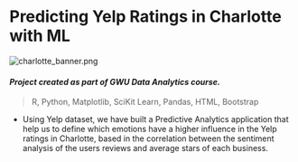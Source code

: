 # Predicting Yelp Ratings in Charlotte with ML
![charlotte_banner.png](https://www.cousinsmainelobster.com/wp-content/uploads/2018/01/charlotte_banner.png) 
#### *Project created as part of GWU Data Analytics course.*
> R, Python, Matplotlib, SciKit Learn, Pandas, HTML, Bootstrap

* Using Yelp dataset, we have built a Predictive Analytics application that help us to define which emotions have a higher influence in the Yelp ratings in Charlotte, based in the correlation between the sentiment analysis of the users reviews and average stars of each business.

